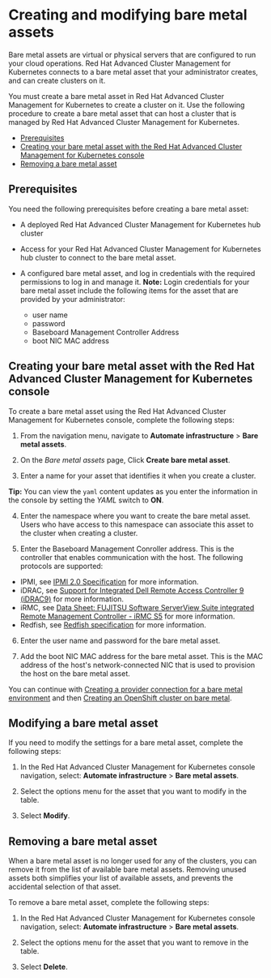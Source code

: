 # Creating and modifying bare metal assets

Bare metal assets are virtual or physical servers that are configured to run your cloud operations. Red Hat Advanced Cluster Management for Kubernetes connects to a bare metal asset that your administrator creates, and can create clusters on it.

You must create a bare metal asset in Red Hat Advanced Cluster Management for Kubernetes to create a cluster on it. Use the following procedure to create a bare metal asset that can host a cluster that is managed by Red Hat Advanced Cluster Management for Kubernetes.

- [Prerequisites](#prerequisites)
- [Creating your bare metal asset with the Red Hat Advanced Cluster Management for Kubernetes console](#creating-your-bare-metal-asset-with-the-red-hat-advanced-cluster-management-for-kubernetes-console)
- [Removing a bare metal asset](#removing-a-bare-metal-asset)
 
## Prerequisites

You need the following prerequisites before creating a bare metal asset:

* A deployed Red Hat Advanced Cluster Management for Kubernetes hub cluster

* Access for your Red Hat Advanced Cluster Management for Kubernetes hub cluster to connect to the bare metal asset.

* A configured bare metal asset, and log in credentials with the required permissions to log in and manage it.
  **Note:** Login credentials for your bare metal asset include the following items for the asset that are provided by your administrator:
    * user name
    * password
    * Baseboard Management Controller Address
    * boot NIC MAC address

## Creating your bare metal asset with the Red Hat Advanced Cluster Management for Kubernetes console

To create a bare metal asset using the Red Hat Advanced Cluster Management for Kubernetes console, complete the following steps: 

1. From the navigation menu, navigate to **Automate infrastructure** > **Bare metal assets**.

2. On the *Bare metal assets* page, Click **Create bare metal asset**.

3. Enter a name for your asset that identifies it when you create a cluster. 

  **Tip:** You can view the `yaml` content updates as you enter the information in the console by setting the *YAML* switch to **ON**. 

4. Enter the namespace where you want to create the bare metal asset. Users who have access to this namespace can associate this asset to the cluster when creating a cluster.

5. Enter the Baseboard Management Conroller address. This is the controller that enables communication with the host. The following protocols are supported: 
  * IPMI, see [IPMI 2.0 Specification](https://www.intel.com/content/www/us/en/products/docs/servers/ipmi/ipmi-second-gen-interface-spec-v2-rev1-1.html) for more information.
  * iDRAC, see [Support for Integrated Dell Remote Access Controller 9 (iDRAC9)](https://www.dell.com/support/article/en-us/sln311300/support-for-integrated-dell-remote-access-controller-9-idrac9?lang=en) for more information.
  * iRMC, see [Data Sheet: FUJITSU Software ServerView Suite integrated Remote Management Controller - iRMC S5](https://sp.ts.fujitsu.com/dmsp/Publications/public/ds-irmc-s5-en.pdf) for more information.
  * Redfish, see [Redfish specification](https://www.dmtf.org/sites/default/files/standards/documents/DSP0266_1.8.0.pdf) for more information.

6. Enter the user name and password for the bare metal asset.

7. Add the boot NIC MAC address for the bare metal asset. This is the MAC address of the host's network-connected NIC that is used to provision the host on the bare metal asset. 

You can continue with [Creating a provider connection for a bare metal environment](prov_conn_bare.md) and then [Creating an OpenShift cluster on bare metal](create_bare.md).

## Modifying a bare metal asset

If you need to modify the settings for a bare metal asset, complete the following steps:

1. In the Red Hat Advanced Cluster Management for Kubernetes console navigation, select: **Automate infrastructure** > **Bare metal assets**.

2. Select the options menu for the asset that you want to modify in the table.

3. Select **Modify**.

## Removing a bare metal asset

When a bare metal asset is no longer used for any of the clusters, you can remove it from the list of available bare metal assets. Removing unused assets both simplifies your list of available assets, and prevents the accidental selection of that asset.

To remove a bare metal asset, complete the following steps:

1. In the Red Hat Advanced Cluster Management for Kubernetes console navigation, select: **Automate infrastructure** > **Bare metal assets**.

2. Select the options menu for the asset that you want to remove in the table.

3. Select **Delete**.


